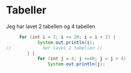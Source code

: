 # Tabeller
Jeg har lavet 2 tabellen og 4 tabellen
```java
     for (int i = 2; i <= 20; i = i + 2) {
            System.out.println(i);
//            her laves 2 tabellen //
        } {
            for (int j = 4; j <=40; j = j + 4)
                System.out.println(j);

